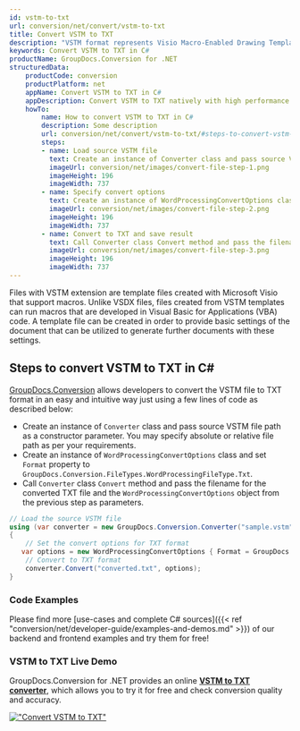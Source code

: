 ```yaml
---
id: vstm-to-txt
url: conversion/net/convert/vstm-to-txt
title: Convert VSTM to TXT
description: "VSTM format represents Visio Macro-Enabled Drawing Template with .vstm extension. Learn how to convert VSTM to TXT file programmatically in C# language using GroupDocs.Conversion for .NET library."
keywords: Convert VSTM to TXT in C#
productName: GroupDocs.Conversion for .NET
structuredData:
    productCode: conversion
    productPlatform: net
    appName: Convert VSTM to TXT in C#
    appDescription: Convert VSTM to TXT natively with high performance using C# language and server side GroupDocs.Conversion for .NET APIs, without the use of any software like Microsoft or Open Office.
    howTo:
        name: How to convert VSTM to TXT in C# 
        description: Some description
        url: conversion/net/convert/vstm-to-txt/#steps-to-convert-vstm-to-txt-in-c
        steps:
        - name: Load source VSTM file 
          text: Create an instance of Converter class and pass source VSTM file path as a constructor parameter. You may specify absolute or relative file path as per your requirements. 
          imageUrl: conversion/net/images/convert-file-step-1.png
          imageHeight: 196
          imageWidth: 737
        - name: Specify convert options 
          text: Create an instance of WordProcessingConvertOptions class.
          imageUrl: conversion/net/images/convert-file-step-2.png
          imageHeight: 196
          imageWidth: 737
        - name: Convert to TXT and save result 
          text: Call Converter class Convert method and pass the filename for the converted HTML file and the WordProcessingConvertOptions object from the previous step as parameters.
          imageUrl: conversion/net/images/convert-file-step-3.png
          imageHeight: 196
          imageWidth: 737
---
```


Files with VSTM extension are template files created with Microsoft Visio that support macros. Unlike VSDX files, files created from VSTM templates can run macros that are developed in Visual Basic for Applications (VBA) code. A template file can be created in order to provide basic settings of the document that can be utilized to generate further documents with these settings.

## Steps to convert VSTM to TXT in C#

[GroupDocs.Conversion](https://products.groupdocs.com/conversion/net) allows developers to convert the VSTM file to TXT format in an easy and intuitive way just using a few lines of code as described below:

* Create an instance of `Converter` class and pass source VSTM file path as a constructor parameter. You may specify absolute or relative file path as per your requirements. 
* Create an instance of `WordProcessingConvertOptions` class and set `Format` property to `GroupDocs.Conversion.FileTypes.WordProcessingFileType.Txt`.
* Call `Converter` class `Convert` method and pass the filename for the converted TXT file and the `WordProcessingConvertOptions` object from the previous step as parameters.

```csharp
// Load the source VSTM file
using (var converter = new GroupDocs.Conversion.Converter("sample.vstm"))
{
    // Set the convert options for TXT format
   var options = new WordProcessingConvertOptions { Format = GroupDocs.Conversion.FileTypes.WordProcessingFileType.Txt };
    // Convert to TXT format
    converter.Convert("converted.txt", options);
}
```

### Code Examples

Please find more [use-cases and complete C# sources]({{< ref "conversion/net/developer-guide/examples-and-demos.md" >}}) of our backend and frontend examples and try them for free!

### VSTM to TXT Live Demo

GroupDocs.Conversion for .NET provides an online [**VSTM to TXT converter**](https://products.groupdocs.app/conversion/vstm-to-txt), which allows you to try it for free and check conversion quality and accuracy.

[!["Convert VSTM to TXT"](conversion/net/images/convert-to-txt/convert-vstm-to-txt.png)](https://products.groupdocs.app/conversion/vstm-to-txt)